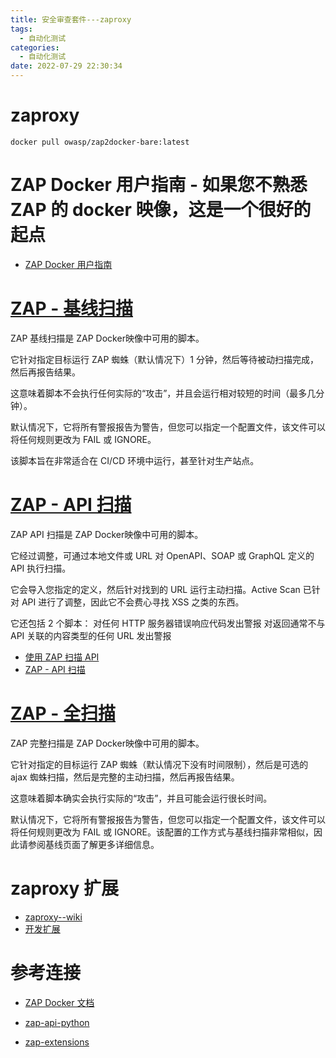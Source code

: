```yaml
---
title: 安全审查套件---zaproxy
tags:
  - 自动化测试
categories:
  - 自动化测试 
date: 2022-07-29 22:30:34
---
```


# zaproxy

```
docker pull owasp/zap2docker-bare:latest
```

# ZAP Docker 用户指南 - 如果您不熟悉 ZAP 的 docker 映像，这是一个很好的起点
- [ZAP Docker 用户指南](https://www.zaproxy.org/docs/docker/about/)

# [ZAP - 基线扫描](https://www.zaproxy.org/docs/docker/baseline-scan/)
ZAP 基线扫描是 ZAP Docker映像中可用的脚本。

它针对指定目标运行 ZAP 蜘蛛（默认情况下）1 分钟，然后等待被动扫描完成，然后再报告结果。

这意味着脚本不会执行任何实际的“攻击”，并且会运行相对较短的时间（最多几分钟）。

默认情况下，它将所有警报报告为警告，但您可以指定一个配置文件，该文件可以将任何规则更改为 FAIL 或 IGNORE。

该脚本旨在非常适合在 CI/CD 环境中运行，甚至针对生产站点。


# [ZAP - API 扫描](https://www.zaproxy.org/docs/docker/api-scan/)
ZAP API 扫描是 ZAP Docker映像中可用的脚本。

它经过调整，可通过本地文件或 URL 对 OpenAPI、SOAP 或 GraphQL 定义的 API 执行扫描。

它会导入您指定的定义，然后针对找到的 URL 运行主动扫描。Active Scan 已针对 API 进行了调整，因此它不会费心寻找 XSS 之类的东西。

它还包括 2 个脚本：
  对任何 HTTP 服务器错误响应代码发出警报
  对返回通常不与 API 关联的内容类型的任何 URL 发出警报

- [使用 ZAP 扫描 API](https://www.zaproxy.org/blog/2017-06-19-scanning-apis-with-zap/)
- [ZAP - API 扫描](https://www.zaproxy.org/docs/docker/api-scan/)


# [ZAP - 全扫描](https://www.zaproxy.org/docs/docker/full-scan/)
ZAP 完整扫描是 ZAP Docker映像中可用的脚本。

它针对指定的目标运行 ZAP 蜘蛛（默认情况下没有时间限制），然后是可选的 ajax 蜘蛛扫描，然后是完整的主动扫描，然后再报告结果。

这意味着脚本确实会执行实际的“攻击”，并且可能会运行很长时间。

默认情况下，它将所有警报报告为警告，但您可以指定一个配置文件，该文件可以将任何规则更改为 FAIL 或 IGNORE。该配置的工作方式与基线扫描非常相似，因此请参阅基线页面了解更多详细信息。


# zaproxy 扩展
- [zaproxy--wiki](https://github.com/zaproxy/zap-extensions/wiki)
- [开发扩展](https://github.com/zaproxy/zaproxy/wiki/DevExtending)



# 参考连接

- [ZAP Docker 文档](https://www.zaproxy.org/docs/docker/)
- [zap-api-python ](https://github.com/zaproxy/zap-api-python)

- [zap-extensions](https://github.com/zaproxy/zap-api-python)